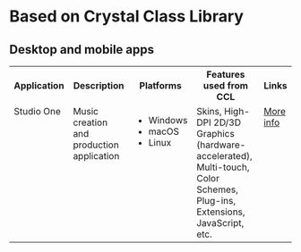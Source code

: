 # Based on Crystal Class Library

## Desktop and mobile apps

<table>
	<tr>
		<th>Application</th>
		<th>Description</th>
		<th>Platforms</th>
		<th>Features used from CCL</th>
		<th>Links</th>
	</tr>
	<tr>
		<td valign=top>
			Studio One
		</td>
		<td valign=top>
			Music creation and production application
		</td>
		<td valign=top>
			<ul>
				<li>Windows</li>
				<li>macOS</li>
				<li>Linux</li>
			</ul>
		</td>
		<td valign=top>
			Skins, High-DPI 2D/3D Graphics (hardware-accelerated), Multi-touch, Color Schemes, Plug-ins, Extensions, JavaScript, etc. 
		</td>
		<td valign=top>
			<a href="https://www.presonus.com/pages/studio-one-pro">More info</a>
		</td>
	</tr>
</table>
